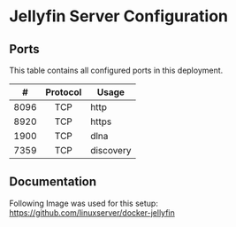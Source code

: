 # Jellyfin Server Configuration

## Ports
This table contains all configured ports in this deployment.

| # | Protocol | Usage |
| :----: | :----: | ---- |
| 8096 | TCP | http  |
| 8920 | TCP | https |
| 1900 | TCP | dlna  |
| 7359 | TCP | discovery|

## Documentation
Following Image was used for this setup: https://github.com/linuxserver/docker-jellyfin